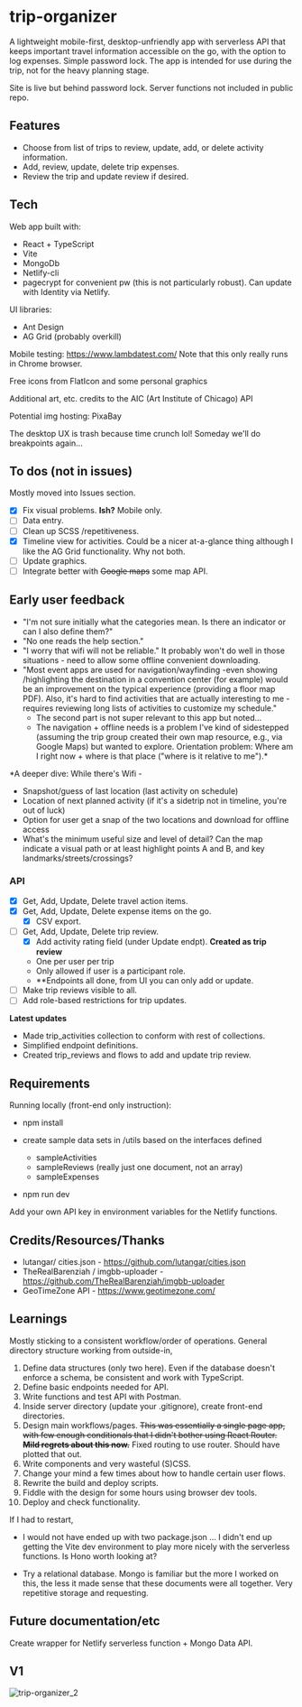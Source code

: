 # trip-organizer

A lightweight mobile-first, desktop-unfriendly app with serverless API that keeps important travel information accessible on the go, with the option to log expenses. Simple password lock.
The app is intended for use during the trip, not for the heavy planning stage.

Site is live but behind password lock.
Server functions not included in public repo.

## Features

-   Choose from list of trips to review, update, add, or delete activity information.
-   Add, review, update, delete trip expenses.
-   Review the trip and update review if desired.

## Tech

Web app built with:

-   React + TypeScript
-   Vite
-   MongoDb
-   Netlify-cli
-   pagecrypt for convenient pw (this is not particularly robust). Can update with Identity via Netlify.

UI libraries:

-   Ant Design
-   AG Grid (probably overkill)

Mobile testing: https://www.lambdatest.com/
Note that this only really runs in Chrome browser.

Free icons from FlatIcon and some personal graphics

Additional art, etc. credits to the AIC (Art Institute of Chicago) API

Potential img hosting: PixaBay

The desktop UX is trash because time crunch lol! Someday we'll do breakpoints again...

## To dos (not in issues)
Mostly moved into Issues section.
-   [x] Fix visual problems. **Ish?** Mobile only.
-   [ ] Data entry.
-   [ ] Clean up SCSS /repetitiveness.
-   [x] Timeline view for activities. Could be a nicer at-a-glance thing although I like the AG Grid functionality. Why not both.
-   [ ] Update graphics.
-   [ ] Integrate better with ~~Google maps~~ some map API.

## Early user feedback
- "I'm not sure initially what the categories mean. Is there an indicator or can I also define them?"
- "No one reads the help section."
- "I worry that wifi will not be reliable." It probably won't do well in those situations - need to allow some offline convenient downloading.
- "Most event apps are used for navigation/wayfinding -even showing /highlighting the destination in a convention center (for example) would be an improvement on the typical experience (providing a floor map PDF). Also, it's hard to find activities that are actually interesting to me - requires reviewing long lists of activities to customize my schedule."
    - The second part is not super relevant to this app but noted...
    - The navigation + offline needs is a problem I've kind of sidestepped (assuming the trip group created their own map resource, e.g., via Google Maps) but wanted to explore. Orientation problem: Where am I right now + where is that place ("where is it relative to me").*

*A deeper dive:
While there's Wifi - 
  - Snapshot/guess of last location (last activity on schedule)
  - Location of next planned activity (if it's a sidetrip not in timeline, you're out of luck)
  - Option for user get a snap of the two locations and download for offline access
  - What's the minimum useful size and level of detail? Can the map indicate a visual path or at least highlight points A and B, and key landmarks/streets/crossings?

### API

-   [x] Get, Add, Update, Delete travel action items.
-   [x] Get, Add, Update, Delete expense items on the go.
    -   [x] CSV export.
-   [ ] Get, Add, Update, Delete trip review.
    -   [x] Add activity rating field (under Update endpt). **Created as trip review**
    -   One per user per trip
    -   Only allowed if user is a participant role.
    -   \*\*Endpoints all done, from UI you can only add or update.
-   [ ] Make trip reviews visible to all.
-   [ ] Add role-based restrictions for trip updates.

**Latest updates**

-   Made trip_activities collection to conform with rest of collections.
-   Simplified endpoint definitions.
-   Created trip_reviews and flows to add and update trip review.

## Requirements

Running locally (front-end only instruction):

-   npm install
-   create sample data sets in /utils based on the interfaces defined

    -   sampleActivities
    -   sampleReviews (really just one document, not an array)
    -   sampleExpenses

-   npm run dev

Add your own API key in environment variables for the Netlify functions.

## Credits/Resources/Thanks
- lutangar/ cities.json - https://github.com/lutangar/cities.json
- TheRealBarenziah / imgbb-uploader - https://github.com/TheRealBarenziah/imgbb-uploader
- GeoTimeZone API - https://www.geotimezone.com/


## Learnings

Mostly sticking to a consistent workflow/order of operations. General directory structure working from outside-in,

1. Define data structures (only two here). Even if the database doesn't enforce a schema, be consistent and work with TypeScript.
2. Define basic endpoints needed for API.
3. Write functions and test API with Postman.
4. Inside server directory (update your .gitignore), create front-end directories.
5. Design main workflows/pages. ~~This was essentially a single page app, with few enough conditionals that I didn't bother using React Router. **Mild regrets about this now.**~~ Fixed routing to use router. Should have plotted that out.
6. Write components and very wasteful (S)CSS.
7. Change your mind a few times about how to handle certain user flows.
8. Rewrite the build and deploy scripts.
9. Fiddle with the design for some hours using browser dev tools.
10. Deploy and check functionality.

If I had to restart,

-   I would not have ended up with two package.json ...
    I didn't end up getting the Vite dev environment to play more nicely with the serverless functions. Is Hono worth looking at?

-   Try a relational database.
    Mongo is familiar but the more I worked on this, the less it made sense that these documents were all together. Very repetitive storage and requesting.

## Future documentation/etc

Create wrapper for Netlify serverless function + Mongo Data API.

## V1
![trip-organizer_2](https://github.com/h-yung/trip-organizer/assets/102257735/f59d7681-b8a9-419c-9121-3e215fcc2e70)


